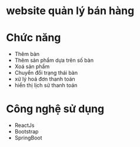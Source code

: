 # website quản lý bán hàng

# Chức năng

+ Thêm bàn
+ Thêm sản phẩm dựa trên số bàn
+ Xoá sản phẩm
+ Chuyển đổi trạng thái bàn
+ xử lý hoá đơn thanh toán
+ hiển thị lịch sử thanh toán

# Công nghệ sử dụng

+ ReactJs
+ Bootstrap
+ SpringBoot
